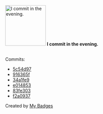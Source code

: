 <img src="https://my-badges.github.io/my-badges/evening-commits.png" alt="I commit in the evening." title="I commit in the evening." width="128">
<strong>I commit in the evening.</strong>
<br><br>

Commits:

- <a href="https://github.com/Abirdcfly/vllm/commit/5c54d9759d3e12d66919826bf1b7c196914d3a92">5c54d97</a>
- <a href="https://github.com/Abirdcfly/LMCache/commit/916365f36602c26bcc75e1778cf305cbea8f60dc">916365f</a>
- <a href="https://github.com/Abirdcfly/npm-show/commit/34a1fe91e32f5777a27ef680332b97a48f840b61">34a1fe9</a>
- <a href="https://github.com/Abirdcfly/npm-show/commit/e01485327fa80b97fb266451d2c65b58dc3ad420">e014853</a>
- <a href="https://github.com/Abirdcfly/npm-show/commit/83fe303e4ea17a47ac542ac13a4f617ca4bcca6f">83fe303</a>
- <a href="https://github.com/Abirdcfly/npm-show/commit/f2a0937357be5e572867240879e5c2e94f27b823">f2a0937</a>


Created by <a href="https://github.com/my-badges/my-badges">My Badges</a>